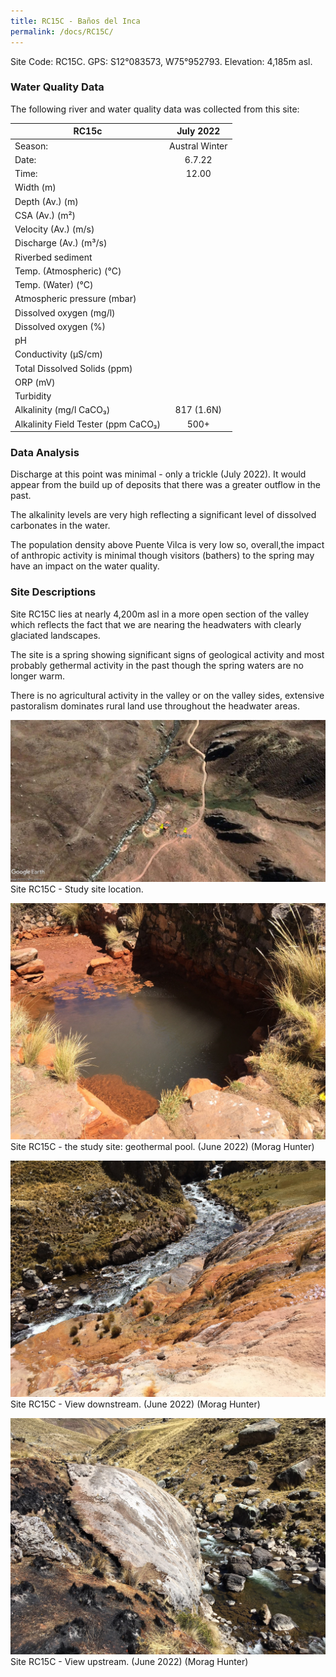 ```yaml
---
title: RC15C - Baños del Inca
permalink: /docs/RC15C/
---
```


Site Code: RC15C.  GPS: S12°083573, W75°952793. Elevation: 4,185m asl.


### Water Quality Data

The following river and water quality data was collected from this site:

|     RC15c                                  |        July 2022      |
|--------------------------------------------|:---------------------:|
|     Season:                                |     Austral Winter    |
|     Date:                                  |          6.7.22       |
|     Time:                                  |          12.00        |
|     Width (m)                              |                       |
|     Depth (Av.) (m)                        |                       |
|     CSA (Av.) (m²)                         |                       |
|     Velocity (Av.) (m/s)                   |                       |
|     Discharge (Av.) (m³/s)                 |                       |
|     Riverbed sediment                      |                       |
|     Temp. (Atmospheric) (°C)               |                       |
|     Temp. (Water) (°C)                     |                       |
|     Atmospheric pressure (mbar)            |                       |
|     Dissolved oxygen (mg/l)                |                       |
|     Dissolved oxygen (%)                   |                       |
|     pH                                     |                       |
|     Conductivity (µS/cm)                   |                       |
|     Total Dissolved Solids (ppm)           |                       |
|     ORP (mV)                               |                       |
|     Turbidity                              |                       |
|     Alkalinity (mg/l CaCO₃)                |       817 (1.6N)      |
|     Alkalinity Field Tester (ppm CaCO₃)    |          500+         |



### Data Analysis
Discharge at this point was minimal - only a trickle (July 2022). It would appear from the build up of deposits that there was a greater outflow in the past.

The alkalinity levels are very high reflecting a significant level of dissolved carbonates in the water.

The population density above Puente Vilca is very low so, overall,the impact of anthropic activity is minimal though visitors (bathers) to the spring may have an impact on the water quality.

  
### Site Descriptions 
Site RC15C lies at nearly 4,200m asl in a more open section of the valley which reflects the fact that we are nearing the headwaters with clearly glaciated landscapes.

The site is a spring showing significant signs of geological activity and most probably gethermal activity in the past though the spring waters are no longer warm. 

There is no agricultural activity in the valley or on the valley sides, extensive pastoralism dominates rural land use throughout the headwater areas.



![RC15C View upstream](/assets/SiteDescriptions/RC15/RC15CBanosdelInca.jpg)
Site RC15C - Study site location. 


![Site RC15C - the study site](/assets/SiteDescriptions/RC15/RC15CStudysite.jpg)
Site RC15C - the study site: geothermal pool. (June 2022) (Morag Hunter)


![RC15C View downstream](/assets/SiteDescriptions/RC15/RC15CViewdownstream.jpg)
Site RC15C - View downstream. (June 2022) (Morag Hunter)


![RC15C View upstream](/assets/SiteDescriptions/RC15/RC15CViewupstream.jpg)
Site RC15C - View upstream. (June 2022) (Morag Hunter)


